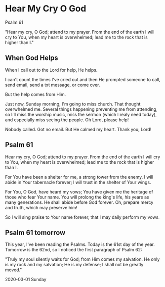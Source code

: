 # Hear My Cry O God

Psalm 61

"Hear my cry, O God; attend to my prayer.
From the end of the earth I will cry to You,
when my heart is overwhelmed; lead me to the rock
that is higher than I."

## When God Helps

When I call out to the Lord for help, He helps.

I can't count the times I've cried out and then He prompted
someone to call, send email, send a txt message, or come over.

But the help comes from Him.

Just now, Sunday morning, I'm going to miss church.
That thought overwhelmed me. Several things happening
preventing me from attending, so I'll miss the worship music,
miss the sermon (which I realy need today), and especially miss
seeing the people. Oh Lord, please help!

Nobody called. Got no email. But He calmed my heart.
Thank you, Lord!

## Psalm 61

Hear my cry, O God; attend to my prayer.
From the end of the earth I will cry to You, when my heart is overwhelmed;
lead me to the rock that is higher than I.

For You have been a shelter for me, a strong tower from the enemy.
I will abide in Your tabernacle forever;
I will trust in the shelter of Your wings.

For You, O God, have heard my vows; You have given me the heritage
of those who fear Your name.
You will prolong the king's life, his years as many generations.
He shall abide before God forever.
Oh, prepare mercy and truth, which may preserve him!

So I will sing praise to Your name forever, that I may daily perform my vows.

## Psalm 61 tomorrow

This year, I've been reading the Psalms.
Today is the 61st day of the year. Tomorrow is the 62nd,
so I noticed the first paragraph of Psalm 62:

"Truly my soul silently waits for God; from Him comes my salvation.
He only is my rock and my salvation; He is my defense;
I shall not be greatly moved."

2020-03-01 Sunday


